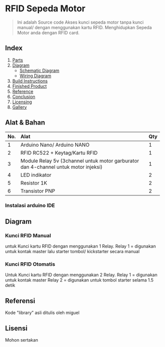 # RFID Sepeda Motor

> Ini adalah Source code Akses kunci sepeda motor tanpa kunci manual/ dengan menggunakan kartu RFID. Menghidupkan Sepeda Motor anda dengan RFID card.

## Index
1. [Parts](#alat)
2. [Diagram](#diagram)
	- [Schematic Diagram](#schematic)
	- [Wiring Diagram](#wiring)
3. [Build Instructions](#wiring)
4. [Finished Product](#finished)
5. [Reference](#reference)
6. [Conclusion](#conclusion)
7. [Licensing](#licensing)
8. [Gallery](#gallery)

## <a name="alat">Alat & Bahan</a>

| No. | Alat | Qty
|:--|:--|:--
| 1 | Arduino Nano/ Arduino NANO | 1
| 2 | RFID RC522 + Keytag/Kartu RFID | 1
| 3 | Module Relay 5v (3channel untuk motor garburator dan 4-channel untuk motor injeksi) | 1
| 4 | LED indikator | 2
| 5 | Resistor 1K | 2
| 6 | Transistor PNP | 2


### Instalasi arduino IDE
## <a name="diagram">Diagram</a>
### Kunci RFID Manual
untuk Kunci kartu RFID dengan menggunakan 1 Relay.
Relay 1 = digunakan untuk kontak master
lalu starter tombol/ kickstarter secara manual

### Kunci RFID Otomatis
Untuk Kunci kartu RFID dengan menggunakan 2 Relay.
Relay 1 = digunakan untuk kontak master
Relay 2 = digunakan untuk tombol starter selama 1.5 detik

## Referensi
Kode "library" asli ditulis oleh miguel

## Lisensi
Mohon sertakan 